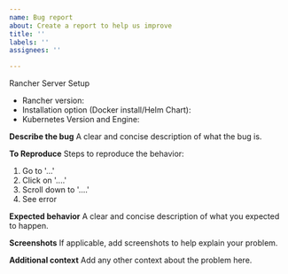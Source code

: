 ```yaml
---
name: Bug report
about: Create a report to help us improve
title: ''
labels: ''
assignees: ''

---
```


Rancher Server Setup
- Rancher version:
- Installation option (Docker install/Helm Chart):
- Kubernetes Version and Engine:

**Describe the bug**
A clear and concise description of what the bug is.

**To Reproduce**
Steps to reproduce the behavior:
1. Go to '...'
2. Click on '....'
3. Scroll down to '....'
4. See error

**Expected behavior**
A clear and concise description of what you expected to happen.

**Screenshots**
If applicable, add screenshots to help explain your problem.

**Additional context**
Add any other context about the problem here.
